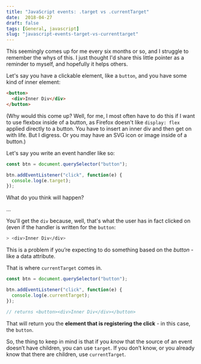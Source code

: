 ```yaml
---
title: "JavaScript events: .target vs .currentTarget"
date:  2018-04-27
draft: false
tags: [General, javascript]
slug: "javascript-events-target-vs-currenttarget"
---
```


This seemingly comes up for me every six months or so, and I struggle to remember the whys of this. I just thought I'd share this little pointer as a reminder to myself, and hopefully it helps others.

Let's say you have a clickable element, like a `button`, and you have some kind of inner element:

```html
<button>
  <div>Inner Div</div>
</button>
```

(Why would this come up? Well, for me, I most often have to do this if I want to use flexbox inside of a button, as Firefox doesn't like `display: flex` applied directly to a button. You have to insert an inner div and then get on with life. But I digress. Or you may have an SVG icon or image inside of a button.)

Let's say you write an event handler like so:

```javascript
const btn = document.querySelector("button");

btn.addEventListener("click", function(e) {
  console.log(e.target);
});
```

What do you think will happen?

...

You'll get the `div` because, well, that's what the user has in fact clicked on (even if the handler is written for the `button`:

```bash
> <div>Inner Div</div>
```

This is a problem if you’re expecting to do something based on the _button_ - like a data attribute.

That is where `currentTarget` comes in.

```javascript
const btn = document.querySelector("button");

btn.addEventListener("click", function(e) {
  console.log(e.currentTarget);
});

// returns <button><div>Inner Div</div></button>
```

That will return you the **element that is registering the click** - in this case, the `button`.

So, the thing to keep in mind is that if you _know_ that the source of an event doesn’t have children, you can use `target`. If you don’t know, or you already know that there are children, use `currentTarget`.
